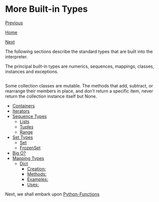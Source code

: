 # More Built-in Types

[Previous](Python-Operators)

[Home](Python)

[Next](Python-Functions)

The following sections describe the standard types that are built into the interpreter.

The principal built-in types are numerics, sequences, mappings, classes, instances and exceptions.

##  

Some collection classes are mutable. The methods that add, subtract, or rearrange their members in place, and don’t return a specific item, never return the collection instance itself but None.

- [Containers](Python-Containers)
- [Iterators](Python-Iterators)
- [Sequence Types](Python-Sequence-Types)
  - [Lists](Python-Lists)
  - [Tuples](Python-Tuples)
  - [Range](Python-Range)
- [Set Types](Python-Set-Types)
  - [Set](Python-Set-Types-Set)
  - [FrozenSet](Python-Set-Types-Frozenset)
- [Big O?](Python-Big-O)
- [Mapping Types](Python-Mapping-Types)
  - [Dict](Python-Mapping-Dict)
    - [Creation:](Python-Mapping-Dict-Creation)
    - [Methods:](Python-Mapping-Dict-Methods)
    - [Examples:](Python-Mapping-Dict-Examples)
    - [Uses:](Python-Mapping-Dict-Uses)

Next, we shall embark upon [Python-Functions](Python-Functions)
